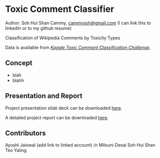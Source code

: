 # Toxic Comment Classifier
Author: Soh Hui Shan Cammy, cammysoh@gmail.com (I can link this to linkedIn or to my github resume)

Classification of Wikipedia Comments by Toxicity Types

Data is available from *[Kaggle Toxic Comment Classification Challenge](https://www.kaggle.com/c/jigsaw-toxic-comment-classification-challenge/data)*.

## Concept
- blah
- blahh

## Presentation and Report 
Project presentation slide deck can be downloaded [here](https://github.com/cammysoh/Toxic-Comment-Classifier/blob/master/Applied%20Machine%20Learning_Project%20Presentation.pptx?raw=true "AML Project Presentation").

A detailed project report can be downloaded [here](https://github.com/cammysoh/Toxic-Comment-Classifier/blob/master/Applied%20Machine%20Learning_Project%20Report.docx?raw=true "AML Project Report").

## Contributors
Ayushi Jaiswal (add link to linked account) /n
Milouni Desai
Soh Hui Shan
Teo Yaling
